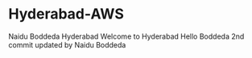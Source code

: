 # Hyderabad-AWS
Naidu Boddeda Hyderabad
Welcome to Hyderabad
Hello Boddeda
2nd commit updated by Naidu Boddeda

